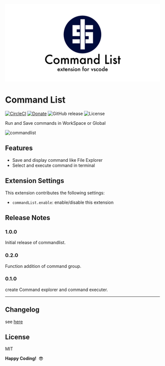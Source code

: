 ![commandlist](resources/preview.png)
# Command List 

[![CircleCI](https://circleci.com/gh/yamajyn/commandlist/tree/master.svg?style=shield)](https://circleci.com/gh/yamajyn/commandlist/tree/master)
[![Donate](https://img.shields.io/badge/Donate-PayPal-green.svg)](https://www.paypal.com/cgi-bin/webscr?cmd=_donations&business=9RLWXDPUFZC56&currency_code=JPY&source=url)
![GitHub release](https://img.shields.io/github/release/yamajyn/commandlist.svg?style=flat)
![License](https://img.shields.io/badge/license-MIT-blue.svg?style=flat)


Run and Save commands in WorkSpace or Global

![commandlist](resources/explain.gif)

## Features

- Save and display command like File Explorer
- Select and execute command in terminal

## Extension Settings


This extension contributes the following settings:

* `commandList.enable`: enable/disable this extension

## Release Notes

### 1.0.0

Initial release of commandlist.

### 0.2.0

Function addition of command group.

### 0.1.0

create Command explorer and command executer.

-----------------------------------------------------------------------------------------------------------

## Changelog

see [here](CHANGELOG.md)

## License
MIT

**Happy Coding!**  😎
